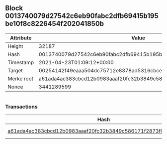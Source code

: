 ## Block 0013740079d27542c6eb90fabc2dfb69415b195be10f8c8226454f202041850b

Attribute | Value
--- | ---
Height | 32187
Hash | 0013740079d27542c6eb90fabc2dfb69415b195be10f8c8226454f202041850b
Timestamp | 2021-04-23T01:09:12+00:00
Target | 00254142f49eaaa504dc75712e8378ad5316cbcead634704b3734b6271167cc4
Merke root | a61ada4ac383cbcd12b0983aaaf20fc32b3849c586171f2873f0b15a5aa34f02
Nonce | 3441289599

```

```

### Transactions

Hash | Amount
--- | ---
[a61ada4ac383cbcd12b0983aaaf20fc32b3849c586171f2873f0b15a5aa34f02](a61ada4ac383cbcd12b0983aaaf20fc32b3849c586171f2873f0b15a5aa34f02.md) | 10.00000000 SKEPTI 
